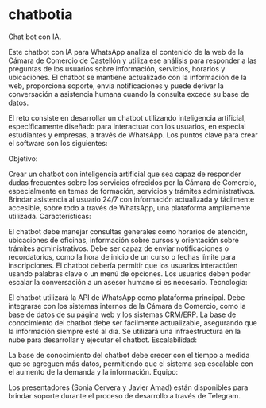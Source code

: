 # chatbotia
Chat bot con IA.

Este chatbot con IA para WhatsApp analiza el contenido de la web de la Cámara de Comercio de Castellón y utiliza ese análisis para responder a las preguntas de los usuarios sobre información, servicios, horarios y ubicaciones. El chatbot se mantiene actualizado con la información de la web, proporciona soporte, envía notificaciones y puede derivar la conversación a asistencia humana cuando la consulta excede su base de datos.

El reto consiste en desarrollar un chatbot utilizando inteligencia artificial, específicamente diseñado para interactuar con los usuarios, en especial estudiantes y empresas, a través de WhatsApp. Los puntos clave para crear el software son los siguientes:

Objetivo:

Crear un chatbot con inteligencia artificial que sea capaz de responder dudas frecuentes sobre los servicios ofrecidos por la Cámara de Comercio, especialmente en temas de formación, servicios y trámites administrativos.
Brindar asistencia al usuario 24/7 con información actualizada y fácilmente accesible, sobre todo a través de WhatsApp, una plataforma ampliamente utilizada.
Características:

El chatbot debe manejar consultas generales como horarios de atención, ubicaciones de oficinas, información sobre cursos y orientación sobre trámites administrativos.
Debe ser capaz de enviar notificaciones o recordatorios, como la hora de inicio de un curso o fechas límite para inscripciones.
El chatbot debería permitir que los usuarios interactúen usando palabras clave o un menú de opciones.
Los usuarios deben poder escalar la conversación a un asesor humano si es necesario.
Tecnología:

El chatbot utilizará la API de WhatsApp como plataforma principal.
Debe integrarse con los sistemas internos de la Cámara de Comercio, como la base de datos de su página web y los sistemas CRM/ERP.
La base de conocimiento del chatbot debe ser fácilmente actualizable, asegurando que la información siempre esté al día.
Se utilizará una infraestructura en la nube para desarrollar y ejecutar el chatbot.
Escalabilidad:

La base de conocimiento del chatbot debe crecer con el tiempo a medida que se agreguen más datos, permitiendo que el sistema sea escalable con el aumento de la demanda y la información.
Equipo:

Los presentadores (Sonia Cervera y Javier Amad) están disponibles para brindar soporte durante el proceso de desarrollo a través de Telegram.
